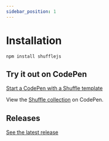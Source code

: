 ```yaml
---
sidebar_position: 1
---
```


# Installation

```shell
npm install shufflejs
```

## Try it out on CodePen

[Start a CodePen with a Shuffle template](http://codepen.io/pen?template=qrjOpX)

View the [Shuffle collection](https://codepen.io/collection/AWGLbd) on CodePen.

## Releases

[See the latest release](https://github.com/glen-cheney/Shuffle/releases)
